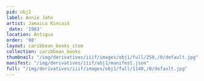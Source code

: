 ```yaml
---
pid: obj1
label: Annie John
artist: Jamaica Kincaid
_date: '1983'
location: Antigua
order: '00'
layout: caribbean_books_item
collection: caribbean_books
thumbnail: "/img/derivatives/iiif/images/obj1/full/250,/0/default.jpg"
manifest: "/img/derivatives/iiif/obj1/manifest.json"
full: "/img/derivatives/iiif/images/obj1/full/1140,/0/default.jpg"
---
```

